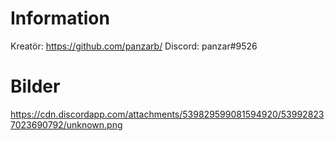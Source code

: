 
# Information
Kreatör: https://github.com/panzarb/
Discord:  panzar#9526

# Bilder
https://cdn.discordapp.com/attachments/539829599081594920/539928237023690792/unknown.png
